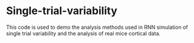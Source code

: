 # Single-trial-variability

This code is used to demo the analysis methods used in RNN simulation of single trial variability and the analysis of real mice cortical data.
